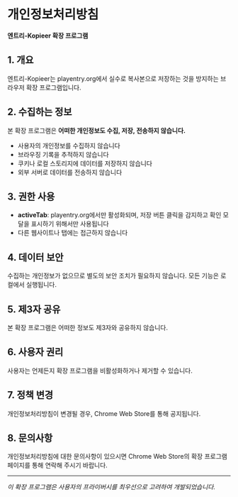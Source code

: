 # 개인정보처리방침

**엔트리-Kopieer 확장 프로그램**

## 1. 개요
엔트리-Kopieer는 playentry.org에서 실수로 복사본으로 저장하는 것을 방지하는 브라우저 확장 프로그램입니다.

## 2. 수집하는 정보
본 확장 프로그램은 **어떠한 개인정보도 수집, 저장, 전송하지 않습니다.**

- 사용자의 개인정보를 수집하지 않습니다
- 브라우징 기록을 추적하지 않습니다
- 쿠키나 로컬 스토리지에 데이터를 저장하지 않습니다
- 외부 서버로 데이터를 전송하지 않습니다

## 3. 권한 사용
- **activeTab**: playentry.org에서만 활성화되며, 저장 버튼 클릭을 감지하고 확인 모달을 표시하기 위해서만 사용됩니다
- 다른 웹사이트나 탭에는 접근하지 않습니다

## 4. 데이터 보안
수집하는 개인정보가 없으므로 별도의 보안 조치가 필요하지 않습니다. 모든 기능은 로컬에서 실행됩니다.

## 5. 제3자 공유
본 확장 프로그램은 어떠한 정보도 제3자와 공유하지 않습니다.

## 6. 사용자 권리
사용자는 언제든지 확장 프로그램을 비활성화하거나 제거할 수 있습니다.

## 7. 정책 변경
개인정보처리방침이 변경될 경우, Chrome Web Store를 통해 공지됩니다.

## 8. 문의사항
개인정보처리방침에 대한 문의사항이 있으시면 Chrome Web Store의 확장 프로그램 페이지를 통해 연락해 주시기 바랍니다.

---
*이 확장 프로그램은 사용자의 프라이버시를 최우선으로 고려하여 개발되었습니다.*
